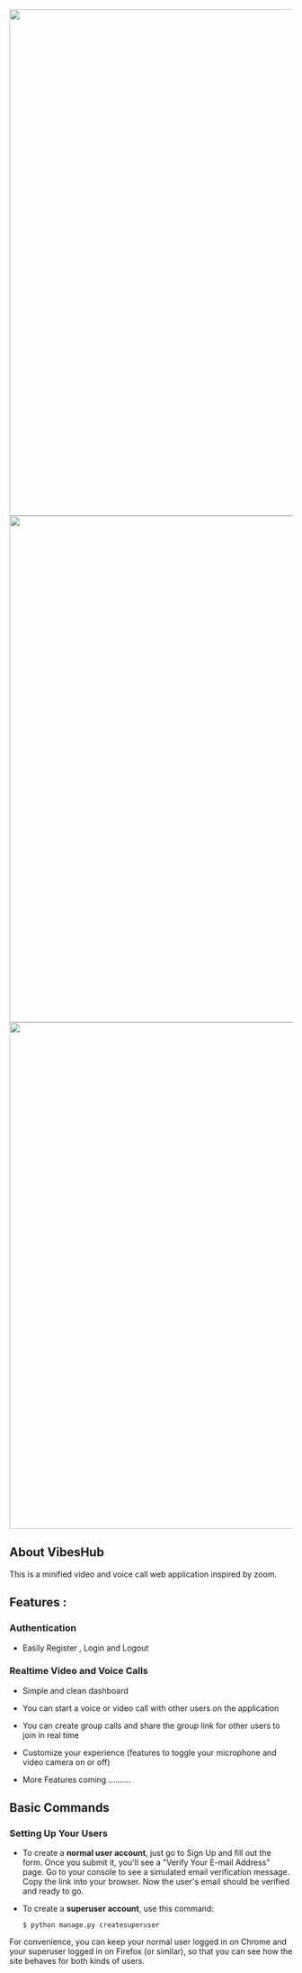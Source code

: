 <!-- [![Built with Cookiecutter Django](https://img.shields.io/badge/built%20with-Cookiecutter%20Django-ff69b4.svg?logo=cookiecutter)](https://github.com/cookiecutter/cookiecutter-django/)
[![Black code style](https://img.shields.io/badge/code%20style-black-000000.svg)](https://github.com/ambv/black) -->

<img src="./demo/demo1.png" width=900>
<img src="./demo/demo2.png" width=900>
<img src="./demo/demo3.png" width=900>

## About VibesHub

This is a minified video and voice call web application inspired by zoom. 

## Features :

### Authentication 
- Easily Register , Login and Logout

### Realtime Video and Voice Calls
- Simple and clean dashboard
- You can start a voice or video call with other users on the application 
- You can create group calls and share the group link for other users to join in real time
- Customize your experience (features to toggle your microphone and video camera on or off)

- More Features coming  ..........

## Basic Commands

### Setting Up Your Users

- To create a **normal user account**, just go to Sign Up and fill out the form. Once you submit it, you'll see a "Verify Your E-mail Address" page. Go to your console to see a simulated email verification message. Copy the link into your browser. Now the user's email should be verified and ready to go.

- To create a **superuser account**, use this command:

      $ python manage.py createsuperuser

For convenience, you can keep your normal user logged in on Chrome and your superuser logged in on Firefox (or similar), so that you can see how the site behaves for both kinds of users.


